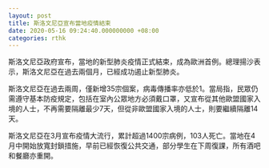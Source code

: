 ```yaml
---
layout: post
title: 斯洛文尼亞宣布當地疫情結束
date: 2020-05-16 09:24:40.000000000 +08:00
categories: rthk
---
```


斯洛文尼亞政府宣布，當地的新型肺炎疫情正式結束，成為歐洲首例。總理揚沙表示，斯洛文尼亞在過去兩個月，已經成功遏止新型肺炎。

斯洛文尼亞在過去兩周，僅新增35宗個案，病毒傳播率亦低於1。當局指，民眾仍需遵守基本防疫規定，包括在室內公眾地方必須戴口罩，又宣布從其他歐盟國家入境的人士，不再需要隔離最少7天，但從非歐盟國家入境的人士，則要繼續隔離14天。

斯洛文尼亞在3月宣布疫情大流行，累計超過1400宗病例，103人死亡。當地在4月中開始放寬封鎖措施，早前已經恢復公共交通，部分學生在下周復課，所有酒吧和餐廳亦重開。
